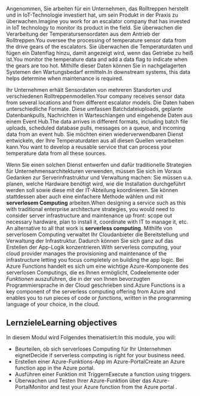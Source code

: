 <span data-ttu-id="3dcd1-101">Angenommen, Sie arbeiten für ein Unternehmen, das Rolltreppen herstellt und in IoT-Technologie investiert hat, um sein Produkt in der Praxis zu überwachen.</span><span class="sxs-lookup"><span data-stu-id="3dcd1-101">Imagine you work for an escalator company that has invested in IoT technology to monitor its product in the field.</span></span> <span data-ttu-id="3dcd1-102">Sie überwachen die Verarbeitung der Temperatursensordaten aus dem Antrieb der Rolltreppen.</span><span class="sxs-lookup"><span data-stu-id="3dcd1-102">You oversee the processing of temperature sensor data from the drive gears of the escalators.</span></span> <span data-ttu-id="3dcd1-103">Sie überwachen die Temperaturdaten und fügen ein Datenflag hinzu, damit angezeigt wird, wenn das Getriebe zu heiß ist.</span><span class="sxs-lookup"><span data-stu-id="3dcd1-103">You monitor the temperature data and add a data flag to indicate when the gears are too hot.</span></span> <span data-ttu-id="3dcd1-104">Mithilfe dieser Daten können Sie in nachgelagerten Systemen den Wartungsbedarf ermitteln.</span><span class="sxs-lookup"><span data-stu-id="3dcd1-104">In downstream systems, this data helps determine when maintenance is required.</span></span>

<span data-ttu-id="3dcd1-105">Ihr Unternehmen erhält Sensordaten von mehreren Standorten und verschiedenen Rolltreppenmodellen.</span><span class="sxs-lookup"><span data-stu-id="3dcd1-105">Your company receives sensor data from several locations and from different escalator models.</span></span> <span data-ttu-id="3dcd1-106">Die Daten haben unterschiedliche Formate. Diese umfassen Batchdateiuploads, geplante Datenbankpulls, Nachrichten in Warteschlangen und eingehende Daten aus einem Event Hub.</span><span class="sxs-lookup"><span data-stu-id="3dcd1-106">The data arrives in different formats, including batch file uploads, scheduled database pulls, messages on a queue, and incoming data from an event hub.</span></span> <span data-ttu-id="3dcd1-107">Sie möchten einen wiederverwendbaren Dienst entwickeln, der Ihre Temperaturdaten aus all diesen Quellen verarbeiten kann.</span><span class="sxs-lookup"><span data-stu-id="3dcd1-107">You want to develop a reusable service that can process your temperature data from all these sources.</span></span>

<span data-ttu-id="3dcd1-108">Wenn Sie einen solchen Dienst entwerfen und dafür traditionelle Strategien für Unternehmensarchitekturen verwenden, müssen Sie sich im Voraus Gedanken zur Serverinfrastruktur und Verwaltung machen: Sie müssen u.a. planen, welche Hardware benötigt wird, wie die Installation durchgeführt werden soll sowie diese mit der IT-Abteilung koordinieren. Sie können stattdessen aber auch eine einfachere Methode wählen und mit **serverlosem Computing** arbeiten.</span><span class="sxs-lookup"><span data-stu-id="3dcd1-108">When designing a service such as this with traditional enterprise architecture strategies, you would need to consider server infrastructure and maintenance up front: scope out necessary hardware, plan to install it, coordinate with IT to manage it, etc. An alternative to all that work is **serverless computing**.</span></span> <span data-ttu-id="3dcd1-109">Mithilfe von serverlosem Computing verwaltet Ihr Cloudanbieter die Bereitstellung und Verwaltung der Infrastruktur. Dadurch können Sie sich ganz auf das Erstellen der App-Logik konzentrieren.</span><span class="sxs-lookup"><span data-stu-id="3dcd1-109">With serverless computing, your cloud provider manages the provisioning and maintenance of the infrastructure letting you focus completely on building the app logic.</span></span> <span data-ttu-id="3dcd1-110">Bei Azure Functions handelt es sich um eine wichtige Azure-Komponente des serverlosen Computings, die es Ihnen ermöglicht, Codeelemente oder *Funktionen* auszuführen, die in der von Ihnen bevorzugten Programmiersprache in der Cloud geschrieben sind.</span><span class="sxs-lookup"><span data-stu-id="3dcd1-110">Azure Functions is a key component of the serverless computing offering from Azure and enables you to run pieces of code or *functions*, written in the programming language of your choice, in the cloud.</span></span>

## <a name="learning-objectives"></a><span data-ttu-id="3dcd1-111">Lernziele</span><span class="sxs-lookup"><span data-stu-id="3dcd1-111">Learning objectives</span></span>

<span data-ttu-id="3dcd1-112">In diesem Modul wird Folgendes thematisiert:</span><span class="sxs-lookup"><span data-stu-id="3dcd1-112">In this module, you will:</span></span>

- <span data-ttu-id="3dcd1-113">Beurteilen, ob sich serverloses Computing für Ihr Unternehmen eignet</span><span class="sxs-lookup"><span data-stu-id="3dcd1-113">Decide if serverless computing is right for your business need.</span></span>
- <span data-ttu-id="3dcd1-114">Erstellen einer Azure-Funktions-App im Azure-Portal</span><span class="sxs-lookup"><span data-stu-id="3dcd1-114">Create an Azure function app in the Azure portal.</span></span>
- <span data-ttu-id="3dcd1-115">Ausführen einer Funktion mit Triggern</span><span class="sxs-lookup"><span data-stu-id="3dcd1-115">Execute a function using triggers.</span></span>
- <span data-ttu-id="3dcd1-116">Überwachen und Testen Ihrer Azure-Funktion über das Azure-Portal</span><span class="sxs-lookup"><span data-stu-id="3dcd1-116">Monitor and test your Azure function from the Azure portal .</span></span>
